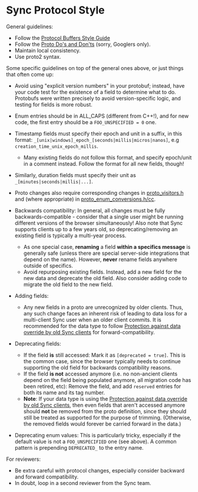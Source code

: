 Sync Protocol Style
===================

General guidelines:
* Follow the [Protocol Buffers Style Guide](https://developers.google.com/protocol-buffers/docs/style)
* Follow the [Proto Do's and Don'ts](http://go/protodosdonts) (sorry, Googlers only).
* Maintain local consistency.
* Use proto2 syntax.

Some specific guidelines on top of the general ones above, or just things that often come up:
* Avoid using "explicit version numbers" in your protobuf; instead, have your code test for the existence of a field to determine what to do. Protobufs were written precisely to avoid version-specific logic, and testing for fields is more robust.
* Enum entries should be in ALL_CAPS (different from C++!), and for new code, the first entry should be a `FOO_UNSPECIFIED = 0` one.
* Timestamp fields must specify their epoch and unit in a suffix, in this format: `_[unix|windows]_epoch_[seconds|millis|micros|nanos]`, e.g `creation_time_unix_epoch_millis`.
  * Many existing fields do not follow this format, and specify epoch/unit in a comment instead. Follow the format for all new fields, though!
* Similarly, duration fields must specify their unit as `_[minutes|seconds|millis|...]`.
* Proto changes also require corresponding changes in [proto_visitors.h](https://source.chromium.org/chromium/chromium/src/+/main:components/sync/protocol/proto_visitors.h) and (where appropriate) in [proto_enum_conversions.h/cc](https://source.chromium.org/chromium/chromium/src/+/main:components/sync/protocol/proto_enum_conversions.cc).
* Backwards compatibility: In general, all changes must be fully backwards-compatible - consider that a single user might be running different versions of the browser simultaneously! Also note that Sync supports clients up to a few years old, so deprecating/removing an existing field is typically a multi-year process.
  * As one special case, **renaming** a field **within a specifics message** is generally safe (unless there are special server-side integrations that depend on the name). However, **never** rename fields anywhere outside of specifics.
  * Avoid repurposing existing fields. Instead, add a new field for the new data and deprecate the old field. Also consider adding code to migrate the old field to the new field.
* Adding fields:
  * Any new fields in a proto are unrecognized by older clients. Thus, any such change faces an inherent risk of leading to data loss for a multi-client Sync user when an older client commits. It is recommended for the data type to follow [Protection against data override by old Sync clients][forward-compatibility] for forward-compatibility.
* Deprecating fields:
  * If the field **is** still accessed: Mark it as `[deprecated = true]`. This is the common case, since the browser typically needs to continue supporting the old field for backwards compatibility reasons.
  * If the field **is not** accessed anymore (i.e. no non-ancient clients depend on the field being populated anymore, all migration code has been retired, etc): Remove the field, and add `reserved` entries for both its name and its tag number.
  * **Note**: If your data type is using the [Protection against data override by old Sync clients][forward-compatibility], then even fields that aren't accessed anymore should **not** be removed from the proto definition, since they should still be treated as supported for the purpose of trimming. (Otherwise, the removed fields would forever be carried forward in the data.)

* Deprecating enum values: This is particularly tricky, especially if the default value is not a `FOO_UNSPECIFIED` one (see above). A common pattern is prepending `DEPRECATED_` to the entry name.

For reviewers:
* Be extra careful with protocol changes, especially consider backward and forward compatibility.
* In doubt, loop in a second reviewer from the Sync team.

[forward-compatibility]: https://www.chromium.org/developers/design-documents/sync/old-sync-clients-data-override-protection/
